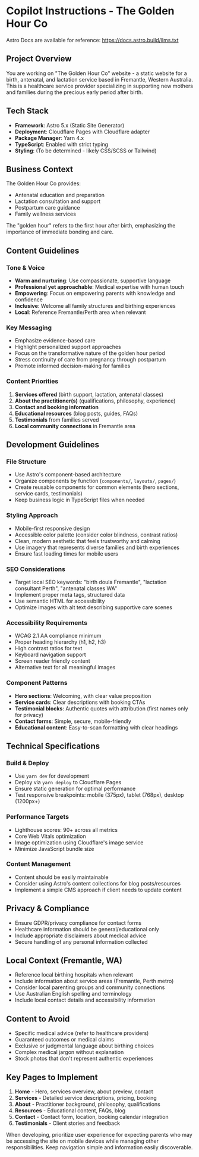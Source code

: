 # Copilot Instructions - The Golden Hour Co

Astro Docs are available for reference: https://docs.astro.build/llms.txt

## Project Overview
You are working on "The Golden Hour Co" website - a static website for a birth, antenatal, and lactation service based in Fremantle, Western Australia. This is a healthcare service provider specializing in supporting new mothers and families during the precious early period after birth.

## Tech Stack
- **Framework**: Astro 5.x (Static Site Generator)
- **Deployment**: Cloudflare Pages with Cloudflare adapter
- **Package Manager**: Yarn 4.x
- **TypeScript**: Enabled with strict typing
- **Styling**: (To be determined - likely CSS/SCSS or Tailwind)

## Business Context
The Golden Hour Co provides:
- Antenatal education and preparation
- Lactation consultation and support
- Postpartum care guidance
- Family wellness services

The "golden hour" refers to the first hour after birth, emphasizing the importance of immediate bonding and care.

## Content Guidelines

### Tone & Voice
- **Warm and nurturing**: Use compassionate, supportive language
- **Professional yet approachable**: Medical expertise with human touch
- **Empowering**: Focus on empowering parents with knowledge and confidence
- **Inclusive**: Welcome all family structures and birthing experiences
- **Local**: Reference Fremantle/Perth area when relevant

### Key Messaging
- Emphasize evidence-based care
- Highlight personalized support approaches
- Focus on the transformative nature of the golden hour period
- Stress continuity of care from pregnancy through postpartum
- Promote informed decision-making for families

### Content Priorities
1. **Services offered** (birth support, lactation, antenatal classes)
2. **About the practitioner(s)** (qualifications, philosophy, experience)
3. **Contact and booking information**
4. **Educational resources** (blog posts, guides, FAQs)
5. **Testimonials** from families served
6. **Local community connections** in Fremantle area

## Development Guidelines

### File Structure
- Use Astro's component-based architecture
- Organize components by function (`components/`, `layouts/`, `pages/`)
- Create reusable components for common elements (hero sections, service cards, testimonials)
- Keep business logic in TypeScript files when needed

### Styling Approach
- Mobile-first responsive design
- Accessible color palette (consider color blindness, contrast ratios)
- Clean, modern aesthetic that feels trustworthy and calming
- Use imagery that represents diverse families and birth experiences
- Ensure fast loading times for mobile users

### SEO Considerations
- Target local SEO keywords: "birth doula Fremantle", "lactation consultant Perth", "antenatal classes WA"
- Implement proper meta tags, structured data
- Use semantic HTML for accessibility
- Optimize images with alt text describing supportive care scenes

### Accessibility Requirements
- WCAG 2.1 AA compliance minimum
- Proper heading hierarchy (h1, h2, h3)
- High contrast ratios for text
- Keyboard navigation support
- Screen reader friendly content
- Alternative text for all meaningful images

### Component Patterns
- **Hero sections**: Welcoming, with clear value proposition
- **Service cards**: Clear descriptions with booking CTAs
- **Testimonial blocks**: Authentic quotes with attribution (first names only for privacy)
- **Contact forms**: Simple, secure, mobile-friendly
- **Educational content**: Easy-to-scan formatting with clear headings

## Technical Specifications

### Build & Deploy
- Use `yarn dev` for development
- Deploy via `yarn deploy` to Cloudflare Pages
- Ensure static generation for optimal performance
- Test responsive breakpoints: mobile (375px), tablet (768px), desktop (1200px+)

### Performance Targets
- Lighthouse scores: 90+ across all metrics
- Core Web Vitals optimization
- Image optimization using Cloudflare's image service
- Minimize JavaScript bundle size

### Content Management
- Content should be easily maintainable
- Consider using Astro's content collections for blog posts/resources
- Implement a simple CMS approach if client needs to update content

## Privacy & Compliance
- Ensure GDPR/privacy compliance for contact forms
- Healthcare information should be general/educational only
- Include appropriate disclaimers about medical advice
- Secure handling of any personal information collected

## Local Context (Fremantle, WA)
- Reference local birthing hospitals when relevant
- Include information about service areas (Fremantle, Perth metro)
- Consider local parenting groups and community connections
- Use Australian English spelling and terminology
- Include local contact details and accessibility information

## Content to Avoid
- Specific medical advice (refer to healthcare providers)
- Guaranteed outcomes or medical claims
- Exclusive or judgmental language about birthing choices
- Complex medical jargon without explanation
- Stock photos that don't represent authentic experiences

## Key Pages to Implement
1. **Home** - Hero, services overview, about preview, contact
2. **Services** - Detailed service descriptions, pricing, booking
3. **About** - Practitioner background, philosophy, qualifications
4. **Resources** - Educational content, FAQs, blog
5. **Contact** - Contact form, location, booking calendar integration
6. **Testimonials** - Client stories and feedback

When developing, prioritize user experience for expecting parents who may be accessing the site on mobile devices while managing other responsibilities. Keep navigation simple and information easily discoverable.
